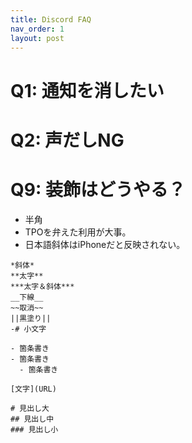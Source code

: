 ```yaml
---
title: Discord FAQ
nav_order: 1
layout: post
---
```


# Q1: 通知を消したい

# Q2: 声だしNG

# Q9: 装飾はどうやる？

- 半角
- TPOを弁えた利用が大事。
- 日本語斜体はiPhoneだと反映されない。

```
*斜体*  
**太字**  
***太字＆斜体***  
__下線__  
~~取消~~  
||黒塗り||  
-# 小文字  

- 箇条書き
- 箇条書き
  - 箇条書き

[文字](URL)

# 見出し大  
## 見出し中
### 見出し小
```